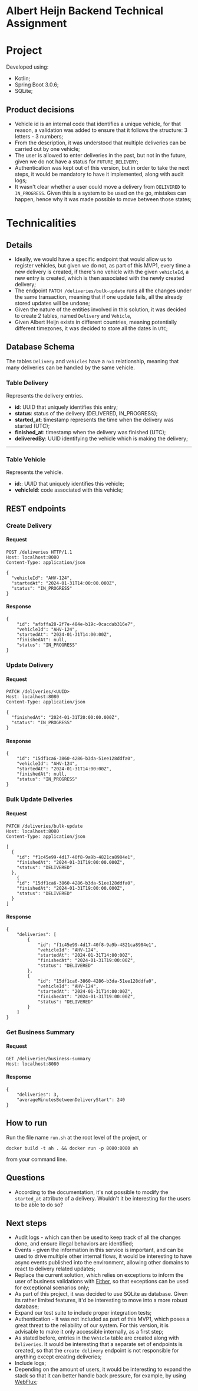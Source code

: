 # Albert Heijn Backend Technical Assignment

# Project

Developed using:

- Kotlin;
- Spring Boot 3.0.6;
- SQLite;

## Product decisions

- Vehicle id is an internal code that identifies a unique vehicle, for that reason, a validation was added to ensure
  that it follows the structure: 3 letters - 3 numbers;
- From the description, it was understood that multiple deliveries can be carried out by one vehicle;
- The user is allowed to enter deliveries in the past, but not in the future, given we do not have a status
  for `FUTURE_DELIVERY`;
- Authentication was kept out of this version, but in order to take the next steps, it would be mandatory to have it
  implemented, along with audit logs;
- It wasn't clear whether a user could move a delivery from `DELIVERED` to `IN_PROGRESS`. Given this is a system to be
  used on the go, mistakes can happen, hence why it was made possible to move between those states;

# Technicalities

## Details

- Ideally, we would have a specific endpoint that would allow us to register vehicles, but given we do not, as part of
  this MVP1, every time a new delivery is created, if there's no vehicle with the given `vehicleId`, a new entry is
  created, which is then associated with the newly created delivery;
- The endpoint `PATCH /deliveries/bulk-update` runs all the changes under the same transaction, meaning that if one
  update fails, all the already stored updates will be undone;
- Given the nature of the entities involved in this solution, it was decided to create 2 tables, named `Delivery`
  and `Vehicle`,
- Given Albert Heijn exists in different countries, meaning potentially different timezones, it was decided to store all
  the dates in `UTC`;

## Database Schema

The tables `Delivery` and `Vehicles` have a `nx1` relationship, meaning that many deliveries can be handled by the same
vehicle.

### Table Delivery

Represents the delivery entries.

- **id**: UUID that uniquely identifies this entry;
- **status**: status of the delivery (DELIVERED, IN_PROGRESS);
- **started_at**: timestamp represents the time when the delivery was started (UTC);
- **finished_at**: timestamp when the delivery was finished (UTC);
- **deliveredBy**: UUID identifying the vehicle which is making the delivery;

----

### Table Vehicle

Represents the vehicle.

- **id:**: UUID that uniquely identifies this vehicle;
- **vehicleId**: code associated with this vehicle;

## REST endpoints

### Create Delivery

#### Request

```
POST /deliveries HTTP/1.1
Host: localhost:8080
Content-Type: application/json

{
  "vehicleId": "AHV-124",
  "startedAt": "2024-01-31T14:00:00.000Z",
  "status": "IN_PROGRESS"
}
```

#### Response

```
{
    "id": "afbffa28-2f7e-484e-b19c-0cacdab316e7",
    "vehicleId": "AHV-124",
    "startedAt": "2024-01-31T14:00:00Z",
    "finishedAt": null,
    "status": "IN_PROGRESS"
}
```

### Update Delivery

#### Request

```
PATCH /deliveries/<UUID>
Host: localhost:8080
Content-Type: application/json

{
  "finishedAt": "2024-01-31T20:00:00.000Z",
  "status": "IN_PROGRESS"
}
```

#### Response

```
{
    "id": "15df1ca6-3860-4286-b3da-51ee128ddfa0",
    "vehicleId": "AHV-124",
    "startedAt": "2024-01-31T14:00:00Z",
    "finishedAt": null,
    "status": "IN_PROGRESS"
}
```

### Bulk Update Deliveries

#### Request

```
PATCH /deliveries/bulk-update
Host: localhost:8080
Content-Type: application/json

[
  {
    "id": "f1c45e99-4d17-40f8-9a9b-4821ca8984e1",
    "finishedAt": "2024-01-31T19:00:00.000Z",
    "status": "DELIVERED"
  },
    {
    "id": "15df1ca6-3860-4286-b3da-51ee128ddfa0",
    "finishedAt": "2024-01-31T19:00:00.000Z",
    "status": "DELIVERED"
  }
]
```

#### Response

```
{
    "deliveries": [
        {
            "id": "f1c45e99-4d17-40f8-9a9b-4821ca8984e1",
            "vehicleId": "AHV-124",
            "startedAt": "2024-01-31T14:00:00Z",
            "finishedAt": "2024-01-31T19:00:00Z",
            "status": "DELIVERED"
        },
        {
            "id": "15df1ca6-3860-4286-b3da-51ee128ddfa0",
            "vehicleId": "AHV-124",
            "startedAt": "2024-01-31T14:00:00Z",
            "finishedAt": "2024-01-31T19:00:00Z",
            "status": "DELIVERED"
        }
    ]
}
```

### Get Business Summary

#### Request

```
GET /deliveries/business-summary
Host: localhost:8080
```

#### Response

```
{
    "deliveries": 3,
    "averageMinutesBetweenDeliveryStart": 240
}
```

## How to run

Run the file name `run.sh` at the root level of the project, or

`docker build -t ah . && docker run -p 8080:8080 ah`

from your command line.

## Questions

- According to the documentation, it's not possible to modify the `started_at` attribute of a delivery. Wouldn't it be
  interesting for the users to be able to do so?

## Next steps

- Audit logs - which can then be used to keep track of all the changes done, and ensure illegal behaviors are
  identified;
- Events - given the information in this service is important, and can be used to drive multiple other internal flows,
  it would be interesting to have async events published into the environment, allowing other domains to react to
  delivery related updates;
- Replace the current solution, which relies on exceptions to inform the user of business validations
  with [Either](https://apidocs.arrow-kt.io/arrow-core/arrow.core/-either/index.html), so that exceptions can be used
  for exceptional scenarios only;
- As part of this project, it was decided to use SQLite as database. Given its rather limited features, it'd be
  interesting to move into a more robust database;
- Expand our test suite to include proper integration tests;
- Authentication - it was not included as part of this MVP1, which poses a great threat to the reliability of our
  system. For this version, it is advisable to make it only accessible internally, as a first step;
- As stated before, entries in the `Vehicle` table are created along with `Deliveries`. It would be interesting that a
  separate set of endpoints is created, so that the `create delivery` endpoint is not responsible for anything except
  creating deliveries;
- Include logs;
- Depending on the amount of users, it would be interesting to expand the stack so that it can better handle back pressure, for example, by using [WebFlux](https://docs.spring.io/spring-framework/reference/web/webflux.html);